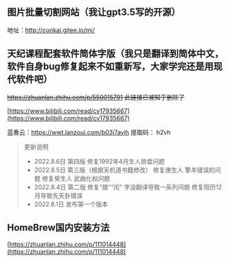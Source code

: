 ## 图片批量切割网站（我让gpt3.5写的开源）

地址：http://cunkai.gitee.io/mj/

## 天纪课程配套软件简体字版（我只是翻译到简体中文，软件自身bug修复起来不如重新写，大家学完还是用现代软件吧）

~~https://zhuanlan.zhihu.com/p/550015791  此链接已被知乎删除了~~

[https://www.bilibili.com/read/cv17935667](https://www.bilibili.com/read/cv17935667)

蓝奏云：https://wwt.lanzouj.com/b03j7ayih
提取码： h2vh

> 更新说明
> + 2022.8.6日 第四版
> 修复1992年4月生人排盘问题
> + 2022.8.5日 第三版（根据天机道书籍修改）
> 修复庚生人 擎羊错误的问题
> 修复癸生人 武曲化权问题
> + 2022.8.4日 第二版
> 修复”腊““闰" 字没翻译导致一系列问题
> 修复阳历12月导致先天卦错误
> + 2022.8.1日
> 发布第一个版本


## HomeBrew国内安装方法

[https://zhuanlan.zhihu.com/p/111014448](https://zhuanlan.zhihu.com/p/111014448)
